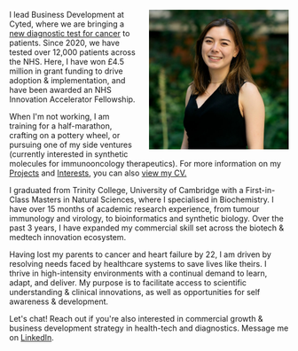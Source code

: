 <img src="Charlene_Tang_crop.jpg"
     alt="Profile photo"
     style="float: right; width: 50%; margin-left: 20px; margin-bottom: 10px;" />
   
I lead Business Development at Cyted, where we are bringing a [new diagnostic test for cancer](https://cyted.ai/cytosponge) to patients. Since 2020, we have tested over 12,000 patients across the NHS. Here, I have won £4.5 million in grant funding to drive adoption & implementation, and have been awarded an NHS Innovation Accelerator Fellowship. 

When I'm not working, I am training for a half-marathon, crafting on a pottery wheel, or pursuing one of my side ventures (currently interested in synthetic molecules for immunooncology therapeutics). For more information on my [Projects](projects.md) and [Interests](interests.md), you can also [view my CV.](CV_Charlene_Tang_2022-10.pdf)

I graduated from Trinity College, University of Cambridge with a First-in-Class Masters in Natural Sciences, where I specialised in Biochemistry. I have over 15 months of academic research experience, from tumour immunology and virology, to bioinformatics and synthetic biology. Over the past 3 years, I have expanded my commercial skill set across the biotech & medtech innovation ecosystem. 

Having lost my parents to cancer and heart failure by 22, I am driven by resolving needs faced by healthcare systems to save lives like theirs. I thrive in high-intensity environments with a continual demand to learn, adapt, and deliver. My purpose is to facilitate access to scientific understanding & clinical innovations, as well as opportunities for self awareness & development.

Let's chat! Reach out if you're also interested in commercial growth & business development strategy in health-tech and diagnostics. Message me on [LinkedIn](http://linkedin.com/in/charleneostang).
